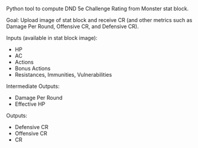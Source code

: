 Python tool to compute DND 5e Challenge Rating from Monster stat block.

Goal: Upload image of stat block and receive CR (and other metrics such as Damage Per Round, Offensive CR, and Defensive CR).

Inputs (available in stat block image):
- HP
- AC
- Actions
- Bonus Actions
- Resistances, Immunities, Vulnerabilities

Intermediate Outputs:
- Damage Per Round
- Effective HP

Outputs:
- Defensive CR
- Offensive CR
- CR
